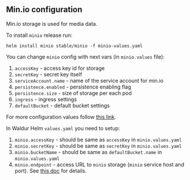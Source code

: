 ## Min.io configuration
Min.io storage is used for media data.

To install `minio` release run:
```
helm install minio stable/minio -f minio-values.yaml
```
You can change `minio` config with next vars (in `minio.values` file):
1. `accessKey` - access key id for storage
2. `secretKey` - secret key itself
3. `serviceAccount.name` - name of the service account for min.io
4. `persistence.enabled` - persistence enabling flag
5. `persistence.size` - size of storage per each pod 
6. `ingress` - ingress settings
7. `defaultBucket` - default bucket settings

For more configuration values follow [this link](https://github.com/helm/charts/tree/master/stable/minio#configuration).

In Waldur Helm `values.yaml` you need to setup:
1. `minio.accessKey` - should be same as `accessKey` in `minio.values.yaml`
2. `minio.secretKey` - should be same as `secretKey` in `minio.values.yaml`
3. `minio.bucketName` - should be same as `defaultBucket.name` in `minio.values.yaml`
4. `minio.endpoint` - access URL to `minio` storage (`minio` service host and port). See [this doc](service-endpoint.md) for details.
